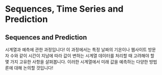 # Sequences, Time Series and Prediction

## Sequences and Prediction

시계열과 예측에 관한 과정입니다! 이 과정에서는 특정 날짜의 기온이나 웹사이트 방문자 수와 같이 시간이 지남에 따라 값이 변하는 시계열 데이터를 처리할 때 고려해야 할 몇 가지 고유한 사항을 살펴봅니다. 이러한 시계열에서 미래 값을 예측하는 다양한 방법론에 대해 논의할 것입니다!



